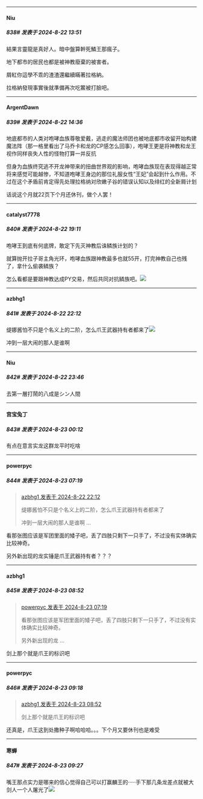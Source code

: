 ﻿
*****

####  Niu  
##### 838#       发表于 2024-8-22 13:51

結果言靈龍是真好人。暗中盤算幹死鱗王那瘋子。

地下都市的居民也都是被神教廢棄的被害者。

屑紅你這學不乖的渣渣還繼續瞞著拉格納。

拉格納發現事實後就準備再次吃鱉被打臉吧。


*****

####  ArgentDawn  
##### 839#       发表于 2024-8-22 14:36

地底都市的人类对咆哮血族尊敬爱戴，逃走的魔法师团也被地底都市收留开始构建魔法阵（那一格里看出了马乔卡和龙的CP感怎么回事），咆哮王更是将神教和龙王视作同样丧失人性的怪物打算一并反抗

但身为血族终究逃不开龙神带来的扭曲世界观的影响，咆哮血族现在表现得越正常将来感觉可能越惨，不知道咆哮王身边的那位礼服女性“王妃”会起到什么作用。不过在这个矛盾前肯定得先处理拉格纳对欣嫩子谷的错误认知以及绯红的全新屑计划

话说这个月就22页下个月还休刊，做个人罢！


*****

####  catalyst7778  
##### 840#       发表于 2024-8-22 19:11

咆哮王到底有何底牌，敢定下先灭神教后诛鳞族计划的？

就算抛开拉子哥主角光环，咆哮血族跟神教最多也就55开，打完神教自己也残了，拿什么偷袭鳞族？

怎么看都是要跟神教达成PY交易，然后共同对抗鳞族吧。<img src="https://static.saraba1st.com/image/smiley/face2017/049.png" referrerpolicy="no-referrer">


*****

####  azbhg1  
##### 841#       发表于 2024-8-22 22:12

缇娜酱怕不只是个名义上的二阶，怎么爪王武器持有者都来了<img src="https://static.saraba1st.com/image/smiley/face2017/067.png" referrerpolicy="no-referrer">

冲到一层大闹的那人是谁啊


*****

####  Niu  
##### 842#       发表于 2024-8-22 23:46

去第一層打鬧的八成是シン人間


*****

####  宫宝兔丁  
##### 843#       发表于 2024-8-23 00:12

有点在意言实龙这群龙平时吃啥


*****

####  powerpyc  
##### 844#       发表于 2024-8-23 07:19

<blockquote><a href="httphttps://bbs.saraba1st.com/2b/forum.php?mod=redirect&amp;goto=findpost&amp;pid=65985008&amp;ptid=1946186" target="_blank">azbhg1 发表于 2024-8-22 22:12</a>

缇娜酱怕不只是个名义上的二阶，怎么爪王武器持有者都来了

冲到一层大闹的那人是谁啊 ...</blockquote>
看那张图应该是军团里面的矮子吧，丢了四肢只剩下一只手了，不过没有实体确实比较神奇。

另外新出现的龙实锤是爪王武器持有者？？？


*****

####  azbhg1  
##### 845#       发表于 2024-8-23 08:52

<blockquote><a href="httphttps://bbs.saraba1st.com/2b/forum.php?mod=redirect&amp;goto=findpost&amp;pid=65986930&amp;ptid=1946186" target="_blank">powerpyc 发表于 2024-8-23 07:19</a>

看那张图应该是军团里面的矮子吧，丢了四肢只剩下一只手了，不过没有实体确实比较神奇。

另外新出现的龙 ...</blockquote>
剑上那个就是爪王的标识吧


*****

####  powerpyc  
##### 846#       发表于 2024-8-23 09:18

<blockquote><a href="httphttps://bbs.saraba1st.com/2b/forum.php?mod=redirect&amp;goto=findpost&amp;pid=65987380&amp;ptid=1946186" target="_blank">azbhg1 发表于 2024-8-23 08:52</a>

剑上那个就是爪王的标识吧</blockquote>
还真是，爪王这到处撒种子啊哈哈哈。。。下个月又要休刊也是难受


*****

####  寒蝉  
##### 847#       发表于 2024-8-23 09:27

嘴王那点实力是哪来的信心觉得自己可以打赢麟王的·····手下那几条龙差点就被大剑人一个人屠光了<img src="https://static.saraba1st.com/image/smiley/face2017/001.png" referrerpolicy="no-referrer">


